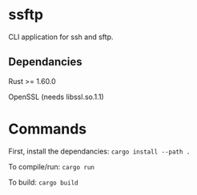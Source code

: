# ssftp
CLI application for ssh and sftp. 

## Dependancies
Rust >= 1.60.0

OpenSSL (needs libssl.so.1.1)


# Commands
First, install the dependancies: `cargo install --path .`

To compile/run: `cargo run`

To build: `cargo build`
